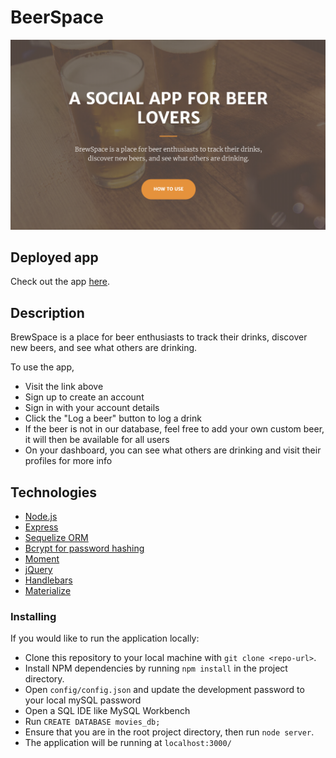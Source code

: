 # BeerSpace

![header image](/public/img/demo.png)

## Deployed app
	
Check out the app [here](https://salty-tor-49527.herokuapp.com/).

## Description

BrewSpace is a place for beer enthusiasts to track their drinks, discover new beers, and see what others are drinking.

To use the app,
- Visit the link above
- Sign up to create an account
- Sign in with your account details
- Click the "Log a beer" button to log a drink
- If the beer is not in our database, feel free to add your own custom beer, it will then be available for all users
- On your dashboard, you can see what others are drinking and visit their profiles for more info

## Technologies
- [Node.js](https://nodejs.org/en/)
- [Express](https://expressjs.com/)
- [Sequelize ORM](http://docs.sequelizejs.com/)
- [Bcrypt for password hashing](https://www.npmjs.com/package/bcrypt)
- [Moment](https://momentjs.com/)
- [jQuery](https://jquery.com/)
- [Handlebars](https://handlebarsjs.com/)
- [Materialize](http://materializecss.com/)

### Installing
 
If you would like to run the application locally:
- Clone this repository to your local machine with `git clone <repo-url>`.
- Install NPM dependencies by running `npm install` in the project directory.
- Open `config/config.json` and update the development password to your local mySQL password
- Open a SQL IDE like MySQL Workbench
- Run `CREATE DATABASE movies_db;`
- Ensure that you are in the root project directory, then run `node server`.
- The application will be running at `localhost:3000/`